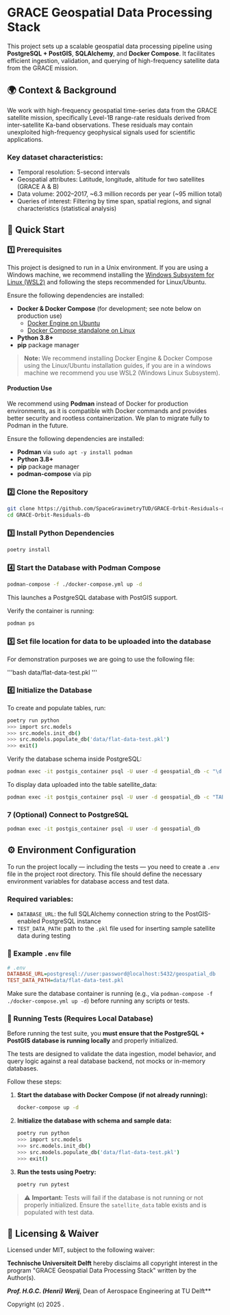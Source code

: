 # GRACE Geospatial Data Processing Stack

This project sets up a scalable geospatial data processing pipeline using **PostgreSQL + PostGIS**, **SQLAlchemy**, and **Docker Compose**. It facilitates efficient ingestion, validation, and querying of high-frequency satellite data from the GRACE mission. 

## 🌍 Context & Background

We work with high-frequency geospatial time-series data from the GRACE satellite mission, specifically Level-1B range-rate residuals derived from inter-satellite Ka-band observations. These residuals may contain unexploited high-frequency geophysical signals used for scientific applications.

### Key dataset characteristics:

- Temporal resolution: 5-second intervals
- Geospatial attributes: Latitude, longitude, altitude for two satellites (GRACE A & B)
- Data volume: 2002–2017, \~6.3 million records per year (\~95 million total)
- Queries of interest: Filtering by time span, spatial regions, and signal characteristics (statistical analysis)

## 🚀 Quick Start

### 1️⃣ Prerequisites

This project is designed to run in a Unix environment. If you are using a Windows machine, we recommend installing the [Windows Subsystem for Linux (WSL2)](https://learn.microsoft.com/en-us/windows/wsl/install) and following the steps recommended for Linux/Ubuntu.

Ensure the following dependencies are installed:

- **Docker & Docker Compose** (for development; see note below on production use)
  - [Docker Engine on Ubuntu](https://docs.docker.com/compose/install/)
  - [Docker Compose standalone on Linux](https://docs.docker.com/compose/install/standalone/#on-linux)
- **Python 3.8+**
- **pip** package manager

> **Note:** We recommend installing Docker Engine & Docker Compose using the Linux/Ubuntu installation guides, if you are in a windows machine we recommend you use WSL2 (Windows Linux Subsystem).

#### Production Use

We recommend using **Podman** instead of Docker for production environments, as it is compatible with Docker commands and provides better security and rootless containerization. We plan to migrate fully to Podman in the future.

Ensure the following dependencies are installed:

 - **Podman** via `sudo apt -y install podman`
 - **Python 3.8+**
 - **pip** package manager
 - **podman-compose** via pip

### 2️⃣ Clone the Repository

```bash
git clone https://github.com/SpaceGravimetryTUD/GRACE-Orbit-Residuals-db/tree/main
cd GRACE-Orbit-Residuals-db
```

### 3️⃣ Install Python Dependencies

```bash
poetry install
```

### 4️⃣ Start the Database with Podman Compose

```bash
podman-compose -f ./docker-compose.yml up -d
```

This launches a PostgreSQL database with PostGIS support.

Verify the container is running:

```bash
podman ps
```

### 5️⃣ Set file location for data to be uploaded into the database

For demonstration purposes we are going to use the following file:

'''bash
data/flat-data-test.pkl
''' 

### 6️⃣ Initialize the Database

To create and populate tables, run:

```bash
poetry run python
>>> import src.models
>>> src.models.init_db()
>>> src.models.populate_db('data/flat-data-test.pkl')
>>> exit()
```

Verify the database schema inside PostgreSQL:

```bash
podman exec -it postgis_container psql -U user -d geospatial_db -c "\d satellite_data;"
```

To display data uploaded into the table satellite_data:

```bash
podman exec -it postgis_container psql -U user -d geospatial_db -c "TABLE satellite_data"
```

### 7 (Optional) Connect to PostgreSQL

```bash
podman exec -it postgis_container psql -U user -d geospatial_db
```

## ⚙️ Environment Configuration

To run the project locally — including the tests — you need to create a `.env` file in the project root directory. This file should define the necessary environment variables for database access and test data.

### Required variables:

- `DATABASE_URL`: the full SQLAlchemy connection string to the PostGIS-enabled PostgreSQL instance
- `TEST_DATA_PATH`: path to the `.pkl` file used for inserting sample satellite data during testing

### 📄 Example `.env` file

```ini
# .env
DATABASE_URL=postgresql://user:password@localhost:5432/geospatial_db
TEST_DATA_PATH=data/flat-data-test.pkl
```

Make sure the database container is running (e.g., via `podman-compose -f ./docker-compose.yml up -d`) before running any scripts or tests.


### 🧪 Running Tests (Requires Local Database)

Before running the test suite, you **must ensure that the PostgreSQL + PostGIS database is running locally** and properly initialized.

The tests are designed to validate the data ingestion, model behavior, and query logic against a real database backend, not mocks or in-memory databases.

Follow these steps:

1. **Start the database with Docker Compose (if not already running):**

   ```bash
   docker-compose up -d
   ```

2. **Initialize the database with schema and sample data:**

   ```bash
   poetry run python
   >>> import src.models
   >>> src.models.init_db()
   >>> src.models.populate_db('data/flat-data-test.pkl')
   >>> exit()
   ```

3. **Run the tests using Poetry:**

   ```bash
   poetry run pytest
   ```

> ⚠️ **Important:** Tests will fail if the database is not running or not properly initialized. Ensure the `satellite_data` table exists and is populated with test data.


## 📜 Licensing & Waiver

Licensed under MIT, subject to the following waiver:

**Technische Universiteit Delft** hereby disclaims all copyright interest in the program "GRACE Geospatial Data Processing Stack" written by the Author(s).

***Prof. H.G.C. (Henri) Werij***, Dean of Aerospace Engineering at TU Delft**

Copyright (c) 2025 .

